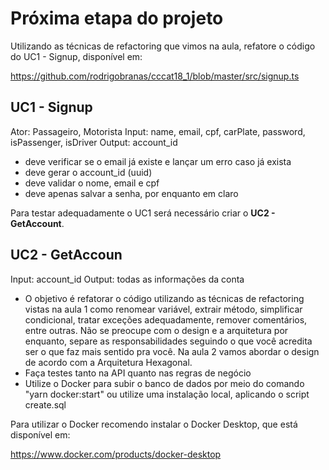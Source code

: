 # Próxima etapa do projeto

Utilizando as técnicas de refactoring que vimos na aula, refatore o código do UC1 - Signup, disponível em:

https://github.com/rodrigobranas/cccat18_1/blob/master/src/signup.ts

## UC1 - Signup

Ator: Passageiro, Motorista
Input: name, email, cpf, carPlate, password, isPassenger, isDriver
Output: account_id

- deve verificar se o email já existe e lançar um erro caso já exista
- deve gerar o account_id (uuid)
- deve validar o nome, email e cpf
- deve apenas salvar a senha, por enquanto em claro

Para testar adequadamente o UC1 será necessário criar o **UC2 - GetAccount**.

## UC2 - GetAccoun

Input: account_id
Output: todas as informações da conta

- O objetivo é refatorar o código utilizando as técnicas de refactoring vistas na aula 1 como renomear variável, extrair método, simplificar condicional, tratar exceções adequadamente, remover comentários, entre outras. Não se preocupe com o design e a arquitetura por enquanto, separe as responsabilidades seguindo o que você acredita ser o que faz mais sentido pra você. Na aula 2 vamos abordar o design de acordo com a Arquitetura Hexagonal.
- Faça testes tanto na API quanto nas regras de negócio
- Utilize o Docker para subir o banco de dados por meio do comando "yarn docker:start" ou utilize uma instalação local, aplicando o script create.sql

Para utilizar o Docker recomendo instalar o Docker Desktop, que está disponível em:

https://www.docker.com/products/docker-desktop